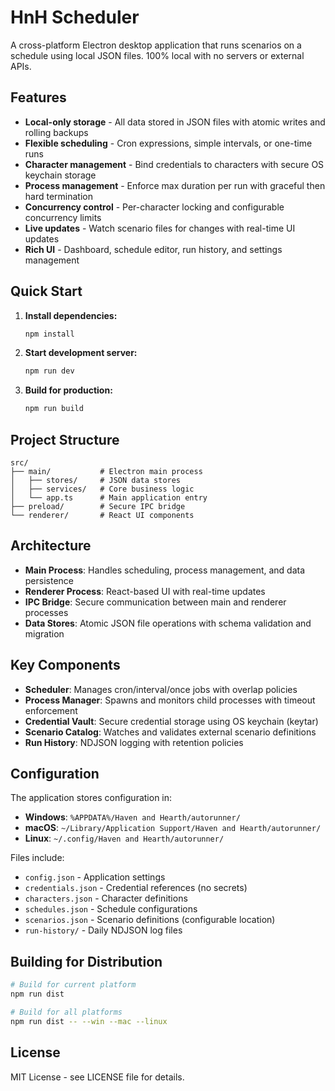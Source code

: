 # HnH Scheduler

A cross-platform Electron desktop application that runs scenarios on a schedule using local JSON files. 100% local with no servers or external APIs.

## Features

- **Local-only storage** - All data stored in JSON files with atomic writes and rolling backups
- **Flexible scheduling** - Cron expressions, simple intervals, or one-time runs
- **Character management** - Bind credentials to characters with secure OS keychain storage
- **Process management** - Enforce max duration per run with graceful then hard termination
- **Concurrency control** - Per-character locking and configurable concurrency limits
- **Live updates** - Watch scenario files for changes with real-time UI updates
- **Rich UI** - Dashboard, schedule editor, run history, and settings management

## Quick Start

1. **Install dependencies:**
   ```bash
   npm install
   ```

2. **Start development server:**
   ```bash
   npm run dev
   ```

3. **Build for production:**
   ```bash
   npm run build
   ```

## Project Structure

```
src/
├── main/           # Electron main process
│   ├── stores/     # JSON data stores
│   ├── services/   # Core business logic
│   └── app.ts      # Main application entry
├── preload/        # Secure IPC bridge
└── renderer/       # React UI components
```

## Architecture

- **Main Process**: Handles scheduling, process management, and data persistence
- **Renderer Process**: React-based UI with real-time updates
- **IPC Bridge**: Secure communication between main and renderer processes
- **Data Stores**: Atomic JSON file operations with schema validation and migration

## Key Components

- **Scheduler**: Manages cron/interval/once jobs with overlap policies
- **Process Manager**: Spawns and monitors child processes with timeout enforcement  
- **Credential Vault**: Secure credential storage using OS keychain (keytar)
- **Scenario Catalog**: Watches and validates external scenario definitions
- **Run History**: NDJSON logging with retention policies

## Configuration

The application stores configuration in:
- **Windows**: `%APPDATA%/Haven and Hearth/autorunner/`
- **macOS**: `~/Library/Application Support/Haven and Hearth/autorunner/`
- **Linux**: `~/.config/Haven and Hearth/autorunner/`

Files include:
- `config.json` - Application settings
- `credentials.json` - Credential references (no secrets)
- `characters.json` - Character definitions
- `schedules.json` - Schedule configurations
- `scenarios.json` - Scenario definitions (configurable location)
- `run-history/` - Daily NDJSON log files

## Building for Distribution

```bash
# Build for current platform
npm run dist

# Build for all platforms
npm run dist -- --win --mac --linux
```

## License

MIT License - see LICENSE file for details.